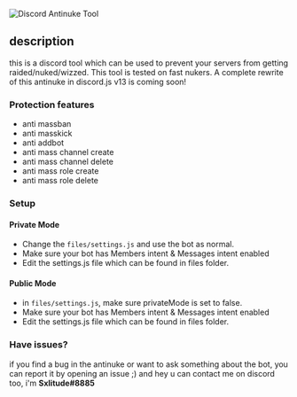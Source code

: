 ![Discord Antinuke Tool](https://cdn.discordapp.com/attachments/935796428775755776/937000111702179880/unknown.png)
## description
this is a discord tool which can be used to prevent your servers from getting raided/nuked/wizzed. This tool is tested on fast nukers. A complete rewrite of this antinuke in discord.js v13 is coming soon!

### Protection features
- anti massban
- anti masskick
- anti addbot
- anti mass channel create
- anti mass channel delete
- anti mass role create
- anti mass role delete

### Setup
#### Private Mode
- Change the `files/settings.js` and use the bot as normal.
- Make sure your bot has Members intent & Messages intent enabled
- Edit the settings.js file which can be found in files folder.
#### Public Mode
- in `files/settings.js`, make sure privateMode is set to false.
- Make sure your bot has Members intent & Messages intent enabled
- Edit the settings.js file which can be found in files folder.

### Have issues?
if you find a bug in the antinuke or want to ask something about the bot, you can report it by opening an issue ;)
and hey u can contact me on discord too, i'm **Sxlitude#8885**
